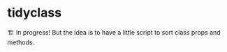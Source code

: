 # tidyclass

🏗️ In progress! But the idea is to have a little script to sort class props and methods.
